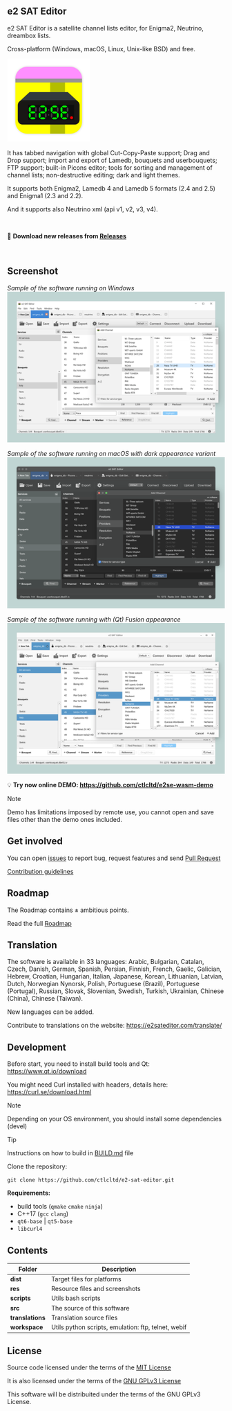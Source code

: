 ## e2 SAT Editor

e2 SAT Editor is a satellite channel lists editor, for Enigma2, Neutrino, dreambox lists.

Cross-platform (Windows, macOS, Linux, Unix-like BSD) and free.

<img src="https://github.com/ctlcltd/e2-sat-editor/raw/main/res/e2-sat-editor.svg" width="192" height="192" alt="e2 SAT Editor (icon)" title="Icon">

It has tabbed navigation with global Cut-Copy-Paste support; Drag and Drop support; import and export of Lamedb, bouquets and userbouquets; FTP support; built-in Picons editor; tools for sorting and management of channel lists; non-destructive editing; dark and light themes.

It supports both Enigma2, Lamedb 4 and Lamedb 5 formats (2.4 and 2.5) and Enigma1 (2.3 and 2.2).

And it supports also Neutrino xml (api v1, v2, v3, v4).

&nbsp;

📡 **Download new releases from [Releases](https://github.com/ctlcltd/e2-sat-editor/releases)**  

&nbsp;

## Screenshot

*Sample of the software running on Windows*
[![e2 SAT Editor (screenshot sample on Windows)](https://github.com/ctlcltd/e2-sat-editor/raw/main/res/screenshot-wlw.webp "Sample of the software running on Windows")](https://github.com/ctlcltd/e2-sat-editor/blob/main/res/screenshot-wlw.webp?raw=true)

*Sample of the software running on macOS with dark appearance variant*
[![e2 SAT Editor (screenshot sample on macOS)](https://github.com/ctlcltd/e2-sat-editor/raw/main/res/screenshot-mdm.webp "Sample of the software running on macOS with dark appearance variant")](https://github.com/ctlcltd/e2-sat-editor/blob/main/res/screenshot-mdm.webp?raw=true)

*Sample of the software running with (Qt) Fusion appearance*
[![e2 SAT Editor (screenshot sample)](https://github.com/ctlcltd/e2-sat-editor/raw/main/res/screenshot-flf.webp "Sample of the software running with (Qt) Fusion appearance")](https://github.com/ctlcltd/e2-sat-editor/blob/main/res/screenshot-flf.webp?raw=true)


💡 **Try now online DEMO: https://github.com/ctlcltd/e2se-wasm-demo**

> [!NOTE]
> Demo has limitations imposed by remote use, you cannot open and save files other than the demo ones included.


## Get involved

You can open [issues](https://github.com/ctlcltd/e2-sat-editor/issues) to report bug, request features and send [Pull Request](https://github.com/ctlcltd/e2-sat-editor/pulls)

[Contribution guidelines](https://github.com/ctlcltd/e2-sat-editor/blob/main/CONTRIBUTING.md)


## Roadmap

The Roadmap contains ± ambitious points.

Read the full [Roadmap](https://github.com/ctlcltd/e2-sat-editor/blob/main/ROADMAP.md)


## Translation

The software is available in 33 languages: Arabic, Bulgarian, Catalan, Czech, Danish, German, Spanish, Persian, Finnish, French, Gaelic, Galician, Hebrew, Croatian, Hungarian, Italian, Japanese, Korean, Lithuanian, Latvian, Dutch, Norwegian Nynorsk, Polish, Portuguese (Brazil), Portuguese (Portugal), Russian, Slovak, Slovenian, Swedish, Turkish, Ukrainian, Chinese (China), Chinese (Taiwan).

New languages can be added.

Contribute to translations on the website: https://e2sateditor.com/translate/


## Development

Before start, you need to install build tools and Qt: https://www.qt.io/download

You might need Curl installed with headers, details here: https://curl.se/download.html

> [!NOTE]
> Depending on your OS environment, you should install some dependencies (devel)

> [!TIP]
> Instructions on how to build in [BUILD.md](https://github.com/ctlcltd/e2-sat-editor/blob/main/BUILD.md) file

Clone the repository:
```
git clone https://github.com/ctlcltd/e2-sat-editor.git
```

**Requirements:**
- build tools (`qmake` `cmake` `ninja`)
- C++17 (`gcc` `clang`)
- `qt6-base` \| `qt5-base`
- `libcurl4`


## Contents

|Folder|Description|
|-|-|
|**dist**|Target files for platforms|
|**res**|Resource files and screenshots|
|**scripts**|Utils bash scripts|
|**src**|The source of this software|
|**translations**|Translation source files|
|**workspace**|Utils python scripts, emulation: ftp, telnet, webif|


## License

Source code licensed under the terms of the [MIT License](https://github.com/ctlcltd/e2-sat-editor/blob/main/LICENSE-MIT)

It is also licensed under the terms of the [GNU GPLv3 License](https://github.com/ctlcltd/e2-sat-editor/blob/main/LICENSE-GPL-3.0-or-later)

This software will be distribuited under the terms of the GNU GPLv3 License.

